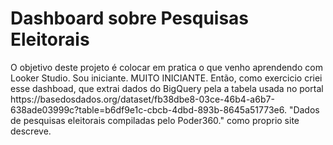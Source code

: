 <h1>Dashboard sobre Pesquisas Eleitorais</h1>
O objetivo deste projeto é colocar em pratica o que venho aprendendo com Looker Studio. Sou iniciante. MUITO INICIANTE. Então, como exercicio criei esse dashboad, que extrai dados do BigQuery pela a tabela usada no portal https://basedosdados.org/dataset/fb38dbe8-03ce-46b4-a6b7-638ade03999c?table=b6df9e1c-cbcb-4dbd-893b-8645a51773e6. "Dados de pesquisas eleitorais compiladas pelo Poder360." como proprio site descreve.
